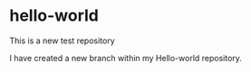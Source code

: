 # hello-world
This is a new test repository

I have created a new branch within my Hello-world repository.
